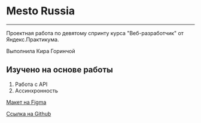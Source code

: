 # Mesto Russia
---
Проектная работа по девятому спринту курса "Веб-разработчик" от Яндекс.Практикума.

Выполнила Кира Горинчой

**Изучено на основе работы**
---
1. Работа с API
2. Ассинхронность

[Макет на Figma](https://www.figma.com/file/2cn9N9jSkmxD84oJik7xL7/JavaScript.-Sprint-4?node-id=28212%3A2)

[Ссылка на Github](https://paradoxicallly.github.io/mesto/)